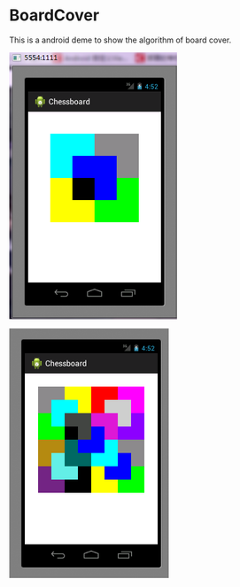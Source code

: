 # BoardCover
This is a android deme to show the algorithm of board cover.

![](https://github.com/cassiePython/BoardCover/blob/master/showview1.png)

![](https://github.com/cassiePython/BoardCover/blob/master/showview2.png)
